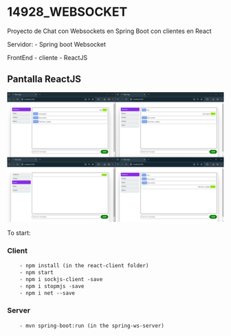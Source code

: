 # 14928_WEBSOCKET
Proyecto de Chat con Websockets en Spring Boot con clientes en React

Servidor:
    - Spring boot Websocket

FrontEnd - cliente
    - ReactJS

## Pantalla ReactJS

![Chat screen](img/Chatwebsockets.png "Chat screen")

To start:
    
### Client
        - npm install (in the react-client folder)
        - npm start
        - npm i sockjs-client -save
        - npm i stopmjs -save
        - npm i net --save
    
### Server
        - mvn spring-boot:run (in the spring-ws-server)
